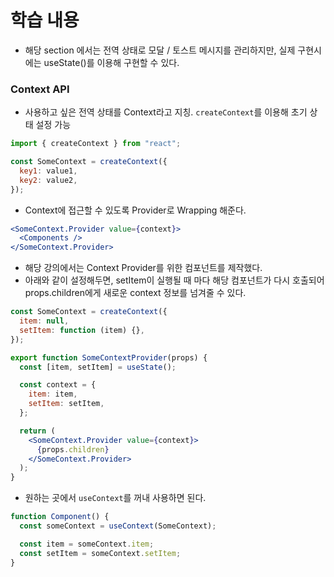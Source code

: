 # 학습 내용

- 해당 section 에서는 전역 상태로 모달 / 토스트 메시지를 관리하지만, 실제 구현시에는 useState()를 이용해 구현할 수 있다.

### Context API

- 사용하고 싶은 전역 상태를 Context라고 지칭. `createContext`를 이용해 초기 상태 설정 가능

```jsx
import { createContext } from "react";

const SomeContext = createContext({
  key1: value1,
  key2: value2,
});
```

- Context에 접근할 수 있도록 Provider로 Wrapping 해준다.

```jsx
<SomeContext.Provider value={context}>
  <Components />
</SomeContext.Provider>
```

- 해당 강의에서는 Context Provider를 위한 컴포넌트를 제작했다.
- 아래와 같이 설정해두면, setItem이 실행될 때 마다 해당 컴포넌트가 다시 호출되어 props.children에게 새로운 context 정보를 넘겨줄 수 있다.

```jsx
const SomeContext = createContext({
  item: null,
  setItem: function (item) {},
});

export function SomeContextProvider(props) {
  const [item, setItem] = useState();

  const context = {
    item: item,
    setItem: setItem,
  };

  return (
    <SomeContext.Provider value={context}>
      {props.children}
    </SomeContext.Provider>
  );
}
```

- 원하는 곳에서 `useContext`를 꺼내 사용하면 된다.

```jsx
function Component() {
  const someContext = useContext(SomeContext);

  const item = someContext.item;
  const setItem = someContext.setItem;
}
```
